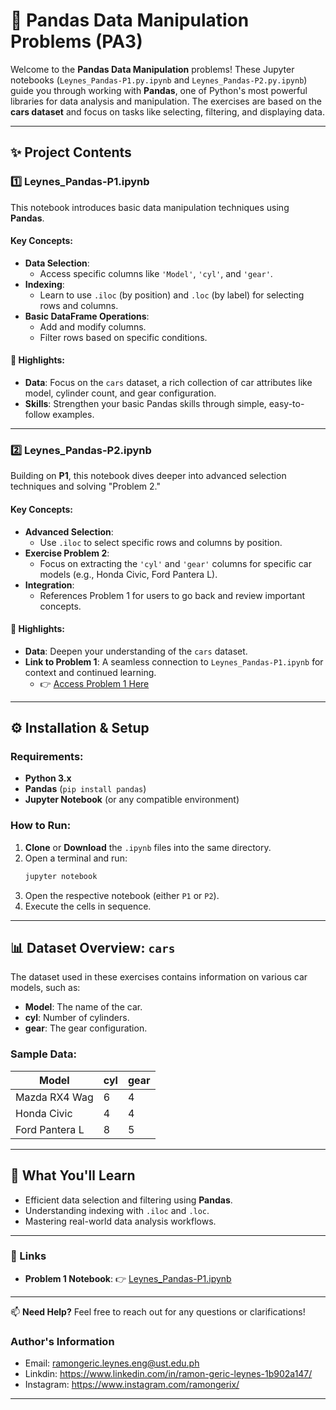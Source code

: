 # 🐼 Pandas Data Manipulation Problems (PA3)

Welcome to the **Pandas Data Manipulation** problems! These Jupyter notebooks (`Leynes_Pandas-P1.py.ipynb` and `Leynes_Pandas-P2.py.ipynb`) guide you through working with **Pandas**, one of Python's most powerful libraries for data analysis and manipulation. The exercises are based on the **cars dataset** and focus on tasks like selecting, filtering, and displaying data.

---

## ✨ Project Contents

### 1️⃣ **Leynes_Pandas-P1.ipynb**

This notebook introduces basic data manipulation techniques using **Pandas**.

#### Key Concepts:
- **Data Selection**:
  - Access specific columns like `'Model'`, `'cyl'`, and `'gear'`.
- **Indexing**:
  - Learn to use `.iloc` (by position) and `.loc` (by label) for selecting rows and columns.
- **Basic DataFrame Operations**:
  - Add and modify columns.
  - Filter rows based on specific conditions.

#### 🚀 Highlights:
- **Data**: Focus on the `cars` dataset, a rich collection of car attributes like model, cylinder count, and gear configuration.
- **Skills**: Strengthen your basic Pandas skills through simple, easy-to-follow examples.

---

### 2️⃣ **Leynes_Pandas-P2.ipynb**

Building on **P1**, this notebook dives deeper into advanced selection techniques and solving "Problem 2."

#### Key Concepts:
- **Advanced Selection**:
  - Use `.iloc` to select specific rows and columns by position.
- **Exercise Problem 2**:
  - Focus on extracting the `'cyl'` and `'gear'` columns for specific car models (e.g., Honda Civic, Ford Pantera L).
- **Integration**: 
  - References Problem 1 for users to go back and review important concepts.

#### 🚀 Highlights:
- **Data**: Deepen your understanding of the `cars` dataset.
- **Link to Problem 1**: A seamless connection to `Leynes_Pandas-P1.ipynb` for context and continued learning. 
  - 👉 [Access Problem 1 Here](https://github.com/ramongerix/ECE2112-EX3/blob/main/Leynes_Pandas-P1.py.ipynb)

---

## ⚙️ Installation & Setup

### Requirements:
- **Python 3.x**
- **Pandas** (`pip install pandas`)
- **Jupyter Notebook** (or any compatible environment)

### How to Run:
1. **Clone** or **Download** the `.ipynb` files into the same directory.
2. Open a terminal and run:
   ```bash
   jupyter notebook
   ```
3. Open the respective notebook (either `P1` or `P2`).
4. Execute the cells in sequence.

---

## 📊 Dataset Overview: `cars`
The dataset used in these exercises contains information on various car models, such as:
- **Model**: The name of the car.
- **cyl**: Number of cylinders.
- **gear**: The gear configuration.

### Sample Data:
| Model          | cyl | gear |
|----------------|-----|------|
| Mazda RX4 Wag  | 6   | 4    |
| Honda Civic    | 4   | 4    |
| Ford Pantera L | 8   | 5    |

---

## 🌟 What You'll Learn

- Efficient data selection and filtering using **Pandas**.
- Understanding indexing with `.iloc` and `.loc`.
- Mastering real-world data analysis workflows.

---

### 📎 Links

- **Problem 1 Notebook**: 👉 [Leynes_Pandas-P1.ipynb](https://github.com/ramongerix/ECE2112-EX3/blob/main/Leynes_Pandas-P1.py.ipynb)
  
---

📫 **Need Help?** Feel free to reach out for any questions or clarifications!
### Author's Information
- Email: ramongeric.leynes.eng@ust.edu.ph
- Linkdin: https://www.linkedin.com/in/ramon-geric-leynes-1b902a147/
- Instagram: https://www.instagram.com/ramongerix/

---
